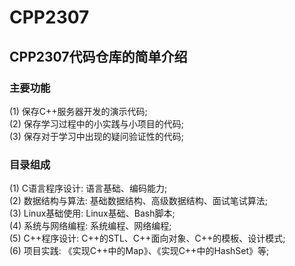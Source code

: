 # CPP2307

## CPP2307代码仓库的简单介绍

### 主要功能
   (1) 保存C++服务器开发的演示代码;<br/>
   (2) 保存学习过程中的小实践与小项目的代码;<br/>
   (3) 保存对于学习中出现的疑问验证性的代码;<br/>

### 目录组成
   (1) C语言程序设计: 语言基础、编码能力;<br/>
   (2) 数据结构与算法: 基础数据结构、高级数据结构、面试笔试算法;<br/>
   (3) Linux基础使用: Linux基础、Bash脚本;<br/>
   (4) 系统与网络编程: 系统编程、网络编程;<br/>
   (5) C++程序设计: C++的STL、C++面向对象、C++的模板、设计模式;<br/>
   (6) 项目实践: 《实现C++中的Map》、《实现C++中的HashSet》等;<br/>
